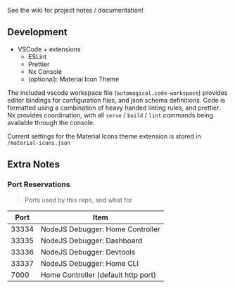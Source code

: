 See the wiki for project notes / documentation!

## Development

- VSCode + extensions
  - ESLint
  - Prettier
  - Nx Console
  - (optional): Material Icon Theme

The included vscode workspace file (`automagical.code-workspace`) provides editor bindings for configuration files, and json schema definitions.
Code is formatted using a combination of heavy handed linting rules, and prettier.
Nx provides coordination, with all `serve` / `build` / `lint` commands being available through the console.

Current settings for the Material Icons theme extension is stored in `/material-icons.json`

## Extra Notes

### Port Reservations

> Ports used by this repo, and what for

| Port | Item |
| --- | --- |
| 33334 | NodeJS Debugger: Home Controller |
| 33335 | NodeJS Debugger: Dashboard |
| 33336 | NodeJS Debugger: Devtools |
| 33337 | NodeJS Debugger: Home CLI |
| 7000 | Home Controller (default http port) |

